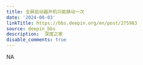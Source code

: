 ```yaml
---
title: 全屏启动器开机只能移动一次
date: '2024-08-03'
linkTitle: https://bbs.deepin.org/en/post/275983
source: deepin_bbs
description:  深度之家 
disable_comments: true
---
```

NA
